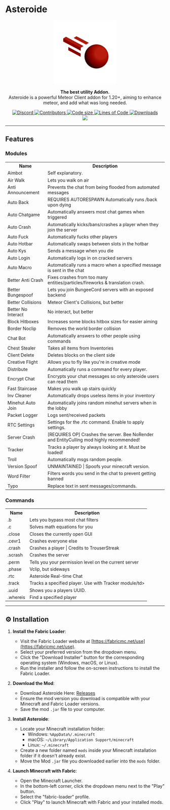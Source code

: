 # Asteroide

<div align="center">
  <img src="https://raw.githubusercontent.com/asteroide-development/Asteroide/refs/heads/master/src/main/resources/assets/asteroide/icon.png" width="200">
</div>
<p align="center">
  <strong>The best utility Addon.</strong>
  <br>
Asteroide is a powerful Meteor Client addon for 1.20+, aiming to enhance meteor, and add what was long needed.
</p>


<div align="center">
<a href="https://discord.gg/QFHCFynpkY">
  <img alt="Discord" src="https://img.shields.io/discord/1334963147702014043?label=Discord&logo=discord&style=flat-square">
</a>
  <a href="https://github.com/asteroide-development/Asteroide/graphs/contributors">
    <img alt="Contributors" src="https://img.shields.io/github/contributors/asteroide-development/Asteroide?style=flat-square">
  </a>
  <a href="https://github.com/asteroide-development/Asteroide">
    <img alt="Code size" src="https://img.shields.io/github/languages/code-size/asteroide-development/Asteroide?style=flat-square">
  </a>
  <a href="https://github.com/asteroide-development/Asteroide">
    <img alt="Lines of Code" src="https://tokei.rs/b1/github/asteroide-development/Asteroide?style=flat-square">
  </a>
  <a href="https://github.com/asteroide-development/Asteroide/releases">
    <img alt="Downloads" src="https://img.shields.io/github/downloads/asteroide-development/asteroide/total?color=red&style=flat-square">
  </a>
<br>
  <a href="https://discord.gg/QFzE3UzdpQ">
    <img src="https://invidget.switchblade.xyz/QFzE3UzdpQ">
</a>  
</div>


---

## Features

### Modules
<table>
  <tr><th>Name</th><th>Description</th></tr>
  <tr><td>Aimbot</td><td>Self explanatory.</td></tr>
  <tr><td>Air Walk</td><td>Lets you walk on air</td></tr>
  <tr><td>Anti Announcement</td><td>Prevents the chat from being flooded from automated messages</td></tr>
  <tr><td>Auto Back</td><td>REQUIRES AUTORESPAWN Automatically runs /back upon dying</td></tr>
  <tr><td>Auto Chatgame</td><td>Automatically answers most chat games when triggered</td></tr>
  <tr><td>Auto Crash</td><td>Automatically kicks/bans/crashes a player when they join the server</td></tr>
  <tr><td>Auto Fuck</td><td>Automatically fucks other players</td></tr>
  <tr><td>Auto Hotbar</td><td>Automatically swaps between slots in the hotbar</td></tr>
  <tr><td>Auto Kys</td><td>Sends a message when you die</td></tr>
  <tr><td>Auto Login</td><td>Automatically logs in on cracked servers</td></tr>
  <tr><td>Auto Macro</td><td>Automatically runs a macro when a specified message is sent in the chat</td></tr>
  <tr><td>Better Anti Crash</td><td>Fixes crashes from too many entities/particles/fireworks & translation crash.</td></tr>
  <tr><td>Better Bungespoof</td><td>Lets you join BungeeCord servers with an exposed backend</td></tr>
  <tr><td>Better Collisions</td><td>Meteor Client's Collisions, but better</td></tr>
  <tr><td>Better No Interact</td><td>No interact, but better</td></tr>
  <tr><td>Block Hitboxes</td><td>Increases some blocks hitbox sizes for easier aiming</td></tr>
  <tr><td>Border Noclip</td><td>Removes the world border collision</td></tr>
  <tr><td>Chat Bot</td><td>Automatically answers to other people using commands</td></tr>
  <tr><td>Chest Stealer</td><td>Takes all items from Inventories</td></tr>
  <tr><td>Client Delete</td><td>Deletes blocks on the client side</td></tr>
  <tr><td>Creative Flight</td><td>Allows you to fly like you're in creative mode</td></tr>
  <tr><td>Distribute</td><td>Automatically runs a command for every player.</td></tr>
  <tr><td>Encrypt Chat</td><td>Encrypts your chat messages so only asteroide users can read them</td></tr>
  <tr><td>Fast Staircase</td><td>Makes you walk up stairs quickly</td></tr>
  <tr><td>Inv Cleaner</td><td>Automatically drops useless items in your inventory</td></tr>
  <tr><td>Minehut Auto Join</td><td>Automatically joins random minehut servers when in the lobby</td></tr>
  <tr><td>Packet Logger</td><td>Logs sent/received packets</td></tr>
  <tr><td>RTC Settings</td><td>Settings for the .rtc command. Enable to apply settings.</td></tr>
  <tr><td>Server Crash</td><td>[REQUIRES OP] Crashes the server. Bee NoRender and EntityCulling mod highly recommended!</td></tr>
  <tr><td>Tracker</td><td>Tracks a player by always looking at it. Must be loaded!</td></tr>
  <tr><td>Troll</td><td>Automatically msgs random people.</td></tr>
  <tr><td>Version Spoof</td><td>UNMAINTAINED | Spoofs your minecraft version.</td></tr>
  <tr><td>Word Filter</td><td>Filters words you send in the chat to prevent getting banned</td></tr>
  <tr><td>Typo</td><td>Replace text in sent messages/commands.</td></tr>
</table>

### Commands

<table>
  <tr><th>Name</th><th>Description</th></tr>
  <tr><td>.b</td><td>Lets you bypass most chat filters</td></tr>
  <tr><td>.c</td><td>Solves math equations for you</td></tr>
  <tr><td>.close</td><td>Closes the currently open GUI</td></tr>
  <tr><td>.cevr1</td><td>Crashes everyone else</td></tr>
  <tr><td>.crash</td><td>Crashes a player | Credits to TrouserStreak</td></tr>
  <tr><td>.scrash</td><td>Crashes the server</td></tr>
  <tr><td>.perm</td><td>Tells you your permission level on the current server</td></tr>
  <tr><td>.phase</td><td>Vclip, but sideways</td></tr>
  <tr><td>.rtc</td><td>Asteroide Real-time Chat</td></tr>
  <tr><td>.track</td><td>Tracks a specified player. Use with Tracker module/td></tr>
  <tr><td>.uuid</td><td>Shows you a players UUID.</td></tr>
  <tr><td>.whereis</td><td>Find a specified player</td></tr>
</table>


---

## ⚙️ Installation

1. **Install the Fabric Loader**:

    - Visit the Fabric Loader website at [https://fabricmc.net/use](https://fabricmc.net/use).
    - Select your preferred version from the dropdown menu.
    - Click the "Download Installer" button for the corresponding operating system (Windows, macOS, or Linux).
    - Run the installer and follow the on-screen instructions to install the Fabric Loader.

2. **Download the Mod**:

    - Download Asteroide Here: [Releases](https://github.com/asteroide-development/Asteroide/releases)
    - Ensure the mod version you download is compatible with your Minecraft and Fabric Loader versions.
    - Save the mod `.jar` file to your computer.

3. **Install Asteroide**:

    - Locate your Minecraft installation folder:
        - Windows: `%AppData%/.minecraft`
        - macOS: `~/Library/Application Support/minecraft`
        - Linux: `~/.minecraft`
    - Create a new folder named `mods` inside your Minecraft installation folder if it doesn't already exist.
    - Move the Mod `.jar` file you downloaded earlier into the `mods` folder.

4. **Launch Minecraft with Fabric**:

    - Open the Minecraft Launcher.
    - In the bottom-left corner, click the dropdown menu next to the "Play" button.
    - Select the "fabric-loader" profile.
    - Click "Play" to launch Minecraft with Fabric and your installed mods.
